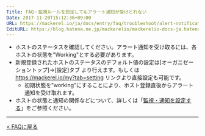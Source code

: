 ```yaml
---
Title: FAQ・監視ルールを設定してもアラート通知が受けとれない
Date: 2017-11-20T15:12:36+09:00
URL: https://mackerel.io/ja/docs/entry/faq/troubleshoot/alert-notification
EditURL: https://blog.hatena.ne.jp/mackerelio/mackerelio-docs-ja.hatenablog.mackerel.io/atom/entry/8599973812319469444
---
```


* ホストのステータスを確認してください。アラート通知を受け取るには、各ホストの状態を"Working"とする必要があります。
* 新規登録されたホストのステータスのデフォルト値の設定は[オーガニゼーショントップ]→[設定]タブ より行えます。もしくは https://mackerel.io/my?tab=setting リンクより直接設定も可能です。
  * 初期状態を”working”にすることにより、ホスト登録直後からアラート通知を受け取れます。
* ホストの状態と通知の関係などについて、詳しくは「[監視・通知を設定する](https://mackerel.io/ja/docs/entry/howto/alerts)」をご参照ください。

---

[< FAQに戻る](https://mackerel.io/ja/docs/entry/faq)
